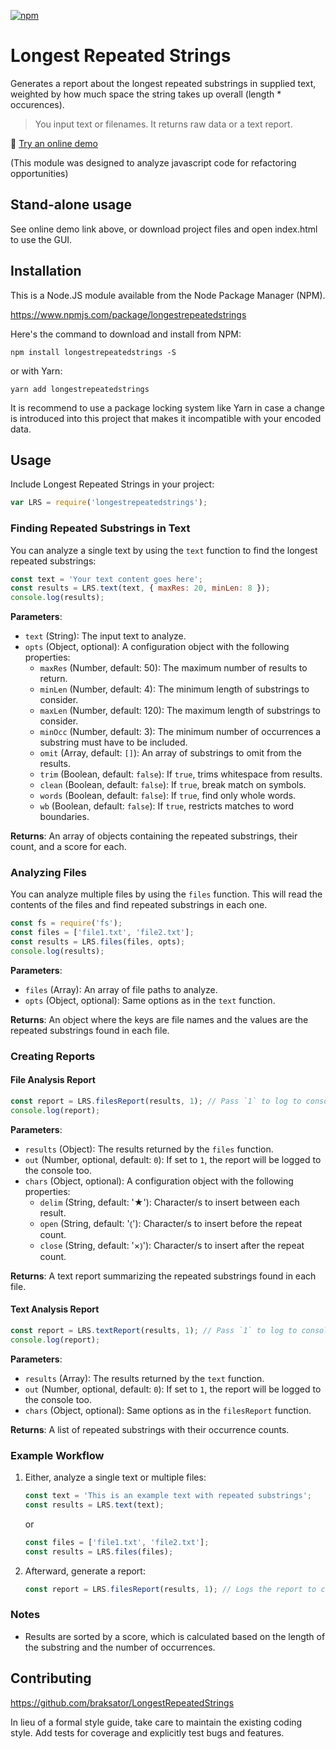 [![npm](https://img.shields.io/npm/dt/longestrepeatedstrings.svg)](#)

Longest Repeated Strings
========================

Generates a report about the longest repeated substrings in supplied text, weighted by how much space the string takes up overall (length * occurences).

> You input text or filenames.  It returns raw data or a text report.

🧵 [Try an online demo](http://braksator.github.io/lrs)

(This module was designed to analyze javascript code for refactoring opportunities)

## Stand-alone usage

See online demo link above, or download project files and open index.html to use the GUI.

## Installation

This is a Node.JS module available from the Node Package Manager (NPM).

https://www.npmjs.com/package/longestrepeatedstrings

Here's the command to download and install from NPM:

`npm install longestrepeatedstrings -S`

or with Yarn:

`yarn add longestrepeatedstrings`

It is recommend to use a package locking system like Yarn in case a change is
introduced into this project that makes it incompatible with your encoded data.

## Usage

Include Longest Repeated Strings in your project:

```javascript
var LRS = require('longestrepeatedstrings');
```

### Finding Repeated Substrings in Text

You can analyze a single text by using the `text` function to find the longest repeated substrings:

```javascript
const text = 'Your text content goes here';
const results = LRS.text(text, { maxRes: 20, minLen: 8 });
console.log(results);
```

**Parameters**:
- `text` (String): The input text to analyze.
- `opts` (Object, optional): A configuration object with the following properties:
  - `maxRes` (Number, default: 50): The maximum number of results to return.
  - `minLen` (Number, default: 4): The minimum length of substrings to consider.
  - `maxLen` (Number, default: 120): The maximum length of substrings to consider.
  - `minOcc` (Number, default: 3): The minimum number of occurrences a substring must have to be included.
  - `omit` (Array, default: `[]`): An array of substrings to omit from the results.
  - `trim` (Boolean, default: `false`): If `true`, trims whitespace from results.
  - `clean` (Boolean, default: `false`): If `true`, break match on symbols.
  - `words` (Boolean, default: `false`): If `true`, find only whole words.
  - `wb` (Boolean, default: `false`): If `true`, restricts matches to word boundaries.


**Returns**: An array of objects containing the repeated substrings, their count, and a score for each.

### Analyzing Files

You can analyze multiple files by using the `files` function. This will read the contents of the files and find repeated substrings in each one.

```javascript
const fs = require('fs');
const files = ['file1.txt', 'file2.txt'];
const results = LRS.files(files, opts);
console.log(results);
```

**Parameters**:
- `files` (Array): An array of file paths to analyze.
- `opts` (Object, optional): Same options as in the `text` function.

**Returns**: An object where the keys are file names and the values are the repeated substrings found in each file.

### Creating Reports

#### File Analysis Report

```javascript
const report = LRS.filesReport(results, 1); // Pass `1` to log to console
console.log(report);
```

**Parameters**:
- `results` (Object): The results returned by the `files` function.
- `out` (Number, optional, default: `0`): If set to `1`, the report will be logged to the console too.
- `chars` (Object, optional): A configuration object with the following properties:
  - `delim` (String, default: '★'): Character/s to insert between each result.
  - `open` (String, default: '⦅'): Character/s to insert before the repeat count.
  - `close` (String, default: '×⦆'): Character/s to insert after the repeat count.

**Returns**: A text report summarizing the repeated substrings found in each file.

#### Text Analysis Report

```javascript
const report = LRS.textReport(results, 1); // Pass `1` to log to console
console.log(report);
```

**Parameters**:
- `results` (Array): The results returned by the `text` function.
- `out` (Number, optional, default: `0`): If set to `1`, the report will be logged to the console too.
- `chars` (Object, optional): Same options as in the `filesReport` function.

**Returns**: A list of repeated substrings with their occurrence counts.

### Example Workflow

1. Either, analyze a single text or multiple files:
   ```javascript
   const text = 'This is an example text with repeated substrings';
   const results = LRS.text(text);
   ```
   or
   ```javascript
   const files = ['file1.txt', 'file2.txt'];
   const results = LRS.files(files);
   ```
2. Afterward, generate a report:
   ```javascript
   const report = LRS.filesReport(results, 1); // Logs the report to console
   ```

### Notes

- Results are sorted by a score, which is calculated based on the length of the substring and the number of occurrences.


## Contributing

https://github.com/braksator/LongestRepeatedStrings

In lieu of a formal style guide, take care to maintain the existing coding
style. Add tests for coverage and explicitly test bugs and features.
